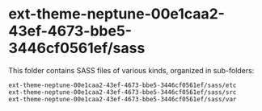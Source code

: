 # ext-theme-neptune-00e1caa2-43ef-4673-bbe5-3446cf0561ef/sass

This folder contains SASS files of various kinds, organized in sub-folders:

    ext-theme-neptune-00e1caa2-43ef-4673-bbe5-3446cf0561ef/sass/etc
    ext-theme-neptune-00e1caa2-43ef-4673-bbe5-3446cf0561ef/sass/src
    ext-theme-neptune-00e1caa2-43ef-4673-bbe5-3446cf0561ef/sass/var
